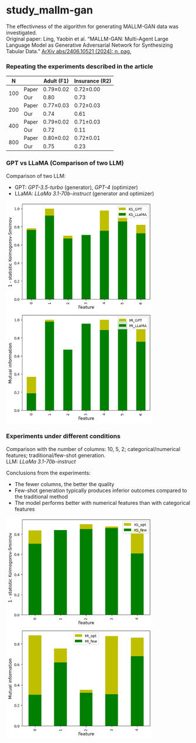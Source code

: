 # study_mallm-gan
The effectivness of the algorithm for generating MALLM-GAN data was investigated.\
Original paper: Ling, Yaobin et al. “MALLM-GAN: Multi-Agent Large Language Model as Generative Adversarial Network for Synthesizing Tabular Data.” [ArXiv abs/2406.10521 (2024): n. pag.](https://arxiv.org/pdf/2406.10521)

### **Repeating the experiments described in the article**
<table class="tg"><thead>
  <tr>
    <th class="tg-c3ow"><span style="font-weight:bold">N</span></th>
    <th class="tg-0pky"></th>
    <th class="tg-fymr">Adult (<span style="font-weight:bold">F</span>1<span style="font-weight:bold">)</span></th>
    <th class="tg-fymr">Insurance (R2)</th>
  </tr></thead>
<tbody>
  <tr>
    <td class="tg-0pky" rowspan="2">100</td>
    <td class="tg-0pky">Paper</td>
    <td class="tg-0pky">0.79&plusmn0.02</td>
    <td class="tg-0pky">0.72&plusmn0.00</td>
  </tr>
  <tr>
    <td class="tg-0pky">Our</td>
    <td class="tg-0pky">0.80</td>
    <td class="tg-0pky">0.73</td>
  </tr>
  <tr>
    <td class="tg-0pky" rowspan="2">200</td>
    <td class="tg-0pky">Paper</td>
    <td class="tg-0pky">0.77&plusmn0.03</td>
    <td class="tg-0pky">0.72&plusmn0.03</td>
  </tr>
  <tr>
    <td class="tg-0pky">Our</td>
    <td class="tg-0pky">0.74</td>
    <td class="tg-0pky">0.61</td>
  </tr>
  <tr>
    <td class="tg-0pky" rowspan="2">400</td>
    <td class="tg-0pky">Paper</td>
    <td class="tg-0pky">0.79&plusmn0.02</td>
    <td class="tg-0pky">0.71&plusmn0.03</td>
  </tr>
  <tr>
    <td class="tg-0pky">Our</td>
    <td class="tg-0pky">0.72</td>
    <td class="tg-0pky">0.11</td>
  </tr>
  <tr>
    <td class="tg-0pky" rowspan="2">800</td>
    <td class="tg-0pky">Paper</td>
    <td class="tg-0pky">0.80&plusmn0.02</td>
    <td class="tg-0pky">0.72&plusmn0.01</td>
  </tr>
  <tr>
    <td class="tg-0pky">Our</td>
    <td class="tg-0pky">0.75</td>
    <td class="tg-0pky">0.23</td>
  </tr>
</tbody></table>

### **GPT vs LLaMA (Comparison of two LLM)**
Comparison of two LLM:
* GPT: *GPT-3.5-turbo* (generator), *GPT-4* (optimizer)
* LLaMA: *LLaMa 3.1-70b-instruct* (generator and optimizer)

<img src="https://github.com/KDmitr/study_mallm-gan/blob/main/figure/ki_2.png" alt="{{ include.description }}" width="400"/>  <img src="https://github.com/KDmitr/study_mallm-gan/blob/main/figure/mi_2.png" width="400"/> 
### Experiments under different conditions
Comparison with the number of columns: 10, 5, 2; categorical/numerical features; traditional/few-shot generation.\
LLM: *LLaMa 3.1-70b-instruct*

Conclusions from the experiments:
* The fewer columns, the better the quality
* Few-shot generation typically produces inferior outcomes compared to the traditional method
* The model performs better with numerical features than with categorical features

<img src="https://github.com/KDmitr/study_mallm-gan/blob/main/figure/ki_3.png" alt="{{ include.description }}" width="400"/>  <img src="https://github.com/KDmitr/study_mallm-gan/blob/main/figure/mi_3.png" width="400"/>
